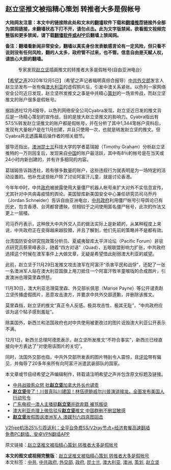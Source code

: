  <h2>赵立坚推文被指精心策划 转推者大多是假帐号</h2> <p class="notice"><b>大陆网友注意：本文中的链接除此处和文末的<a href="https://github.com/bannedbook/fanqiang" >翻墙</a>软件下载和<a href="https://github.com/killgcd/justmysocks/blob/master/README.md">翻墙推荐</a>链接外全部为禁网链接，未翻墙状态下打不开，请勿点击。此为文字版禁闻，欲看图文视频完整版和更多禁闻，请下载<a href="https://github.com/bannedbook/fanqiang">翻墙软件或APP</a>后翻墙上禁闻网。</p><p>备注：翻墙看新闻非常安全，翻墙以真实身份发表敏感言论有一定风险，但只看不说则没有任何风险，翻的人太多，政府管不过来，也不管。信息自由是天赋人权，请放心大胆的翻墙。</b></p>  <div class="entry"> <figure><figcaption>专家发现<a href="https://www.bannedbook.org/bnews/tag/%E8%B5%B5%E7%AB%8B%E5%9D%9A/" class="st_tag internal_tag" rel="tag" title="标签 赵立坚 下的日志">赵立坚</a>插画推文的转推者大多是假帐号(自由亚洲电台）</figcaption></figure> <p>【<span class='wp_keywordlink_affiliate'><a href="https://www.soundofhope.org" title="希望之声" target="_blank">希望之声</a></span>2020年12月5日】（希望之声记者福明真综合报导）<a href="https://www.bannedbook.org/bnews/tag/%e4%b8%ad%e5%85%b1/" class="st_tag internal_tag" rel="tag" title="标签 中共 下的日志">中共</a><a href="https://www.bannedbook.org/bnews/tag/%E5%A4%96%E4%BA%A4%E9%83%A8/" class="st_tag internal_tag" rel="tag" title="标签 外交部 下的日志">外交部</a>发言人赵立坚发布一张有侮<a href="https://www.bannedbook.org/bnews/tag/%e6%be%b3%e5%a4%a7%e5%88%a9%e4%ba%9a/" class="st_tag internal_tag" rel="tag" title="标签 澳大利亚 下的日志">澳大利亚</a>的虚假照片后，引发中澳关系紧张。以色列一家网络安全公司近日发现，赵立坚所发推文之事是中共精心<a href="https://www.bannedbook.org/bnews/tag/%E7%AD%96%E5%88%92/" class="st_tag internal_tag" rel="tag" title="标签 策划 下的日志">策划</a>的一场宣传战，而赵立坚推文的账户很多是假帐号。</p> <p>据路透社12月4报导，以色列网络安全公司Cyabra发现，赵立坚近日发的推文背后是一场精心策划的宣传战，目的是放大赵立坚推文的影响力。Cyabra指出有57.5%转发赵立坚推文的账户都是假帐号，并在分析了其中1,344笔帐户资料后，发现有大量帐户是在11月创建，并且只使用一次，也就是转发赵立坚的推文。但Cyabra并无透露幕后操作者的相关细节。</p> <p>报导还指出，<a href="https://www.bannedbook.org/bnews/tag/%e6%be%b3%e6%b4%b2/" class="st_tag internal_tag" rel="tag" title="标签 澳洲 下的日志">澳洲</a><a href="https://www.bannedbook.org/bnews/tag/%E6%98%86%E5%A3%AB%E5%85%B0/" class="st_tag internal_tag" rel="tag" title="标签 昆士兰 下的日志">昆士兰</a>科技大学的学者葛瑞姆（Timothy Graham）分析赵立坚推特的一万则回复后，发现来自<span class='wp_keywordlink_affiliate'><a href="https://www.bannedbook.org/" title="中国" target="_blank">中国</a></span>的账户最活跃，其中有8％的帐号是在当天或24小时内新创建的，并有许多相同的内容。</p>  <p>葛瑞姆告诉路透社，若有够多数量的账户，这些违规行为就表明是为一场特定的活动设置的。他补充这些帐户除了讨论阿富汗儿童，就是讨论香港。</p> <p>今年年中时，中共<a href="https://www.bannedbook.org/bnews/tag/%e6%94%bf%e5%ba%9c/" class="st_tag internal_tag" rel="tag" title="标签 政府 下的日志">政府</a>被披露使用大量僵尸机器人帐号来扩大对外不实信息宣传，尤其针对中共病毒疫情的舆论。美国智库新美国安全中心兼任研究员司马乔丹（Jordan Schneider）告诉自由亚洲电台，<a href="https://www.bannedbook.org/bnews/tag/%e4%b8%ad%e5%85%b1%e6%94%bf%e5%ba%9c/" class="st_tag internal_tag" rel="tag" title="标签 中共政府 下的日志">中共政府</a>利用僵尸帐号引导舆论已有历史，包含香港、台湾都曾遭殃，但相较于之间使用匿名僵尸帐号，此次的作法又更上一层楼。</p> <p>司马乔丹表示，这种放大中共外交人员的做法实际上是新颖的，从某种程度上来说，中共政府正在变得越来越狡猾，并且了解到，他们先前的策略并不是都有效。</p>  <p>台湾国防安全研究院政策分析员、夏威夷智库太平洋论坛（Pacific Forum）非驻点研究员蔡荣峰表示，随着“四方对话”（Quad）、五眼联盟影响力扩张，中共政府选择这个时候在澳军事件上大做文章，无疑是希望借此削弱澳大利亚的威望。</p> <p>此前，赵立坚于11月29日发推文攻击澳军在阿富汗“杀害平民和战俘”，还配了一张一名澳洲军人站在澳大利亚国旗上用刀抵住一个阿富汗牧羊童喉咙的合成图片，引发澳洲总理莫里森愤怒。</p> <p>11月30日，澳大利亚总理莫里森、外交部长佩恩（Marise Payne）等公开谴责赵立坚传播虚假图片，恶意攻击澳方，并要求中共外交部道歉，并删除该推文。</p>  <p>莫里森指，赵立坚的推文“真正令人反感、极具攻击性、极其无耻”，“中共政府应该为这个帖子感到羞耻”。</p> <p>除美国外，新西兰和法国政府也对中共使用被更改过的图片诋毁澳大利亚公开表示不满。</p> <p>12月1日，新西兰总理阿德恩表示，赵立坚所发推文“不符合事实”，新西兰已经直接向中方表达了“对使用该图片的关切”。</p>  <p>同时，法国外交部也指，中共外交部所发表的图片特别令人震惊，且<span class='wp_keywordlink_affiliate'><a href="https://www.bannedbook.org/bnews/comments/" title="新闻评论" target="_blank">评论</a></span>带有偏见，并侮辱了20多年来所有向阿富汗派遣武装部队的国家。</p> <p>本文章或节目经希望之声编辑制作，转载请注明希望之声并包含原文标题及链接。</p> <ul class='op-related-articles' title='相关阅读'> <li><a href='https://www.bannedbook.org/bnews/cbnews/20201204/1441966.html' target='_blank'>中共战狼惹众怒 批<b>赵立坚</b>加拿大外长也谴责</a></li> <li><a href='https://www.bannedbook.org/bnews/bannedvideo/20201204/1441893.html' target='_blank'><b>赵立坚</b>傻了！川普真叫川建国！林伍德鲍威尔川普演讲接龙，全面发布美国人行动号令</a></li> <li><a href='https://www.bannedbook.org/bnews/headline/20201202/1440992.html' target='_blank'>广东电视一澳人主播挺<b>赵立坚</b>并欲弃籍 被骂叛徒</a></li> <li><a href='https://www.bannedbook.org/bnews/headline/20201202/1440836.html' target='_blank'>澳大利亚总理上微信驳斥<b>赵立坚</b>推文 中国群删不删显敏感</a></li> <li><a href='https://www.bannedbook.org/bnews/comments/20201202/1440833.html' target='_blank'><b>赵立坚</b>发假图讽澳洲军人 澳媒刊六四真图回击</a></li> </ul> <p class="texttj"> <a href="https://github.com/bannedbook/fanqiang/wiki/V2ray%E6%9C%BA%E5%9C%BA" target="_blank">V2free机场25%引荐返利：全平台免费SS/V2ray节点+经济套餐高速翻墙</a><br/> <a href="https://github.com/bannedbook/fanqiang/wiki/%E7%A6%81%E9%97%BB%E7%BD%91%E5%AE%89%E5%8D%93%E7%BF%BB%E5%A2%99%E6%96%B0%E9%97%BBAPP" target="_blank">免费PC翻墙、安卓VPN翻墙APP</a></p><p>原文链接：<a class="src_link"  href="https://www.soundofhope.org/post/450397" target="_blank">赵立坚推文被指精心策划 转推者大多是假帐号</a></p><a name='sharetosocial'></a>       <div><b>本文的图文或视频完整版</b>：<a href='https://www.bannedbook.org/bnews/comments/20201205/1442595.html'>赵立坚推文被指精心策划 转推者大多是假帐号</a></div>  </div><!--END ENTRY--> <div class="postfooter"> <div>本文标签：<a href="https://www.bannedbook.org/bnews/tag/%e4%b8%ad%e5%85%b1/" rel="tag">中共</a>, <a href="https://www.bannedbook.org/bnews/tag/%e4%b8%ad%e5%85%b1%e6%94%bf%e5%ba%9c/" rel="tag">中共政府</a>, <a href="https://www.bannedbook.org/bnews/tag/%E5%A4%96%E4%BA%A4%E9%83%A8/" rel="tag">外交部</a>, <a href="https://www.bannedbook.org/bnews/tag/%e6%94%bf%e5%ba%9c/" rel="tag">政府</a>, <a href="https://www.bannedbook.org/bnews/tag/%E6%98%86%E5%A3%AB%E5%85%B0/" rel="tag">昆士兰</a>, <a href="https://www.bannedbook.org/bnews/tag/%e6%be%b3%e5%a4%a7%e5%88%a9%e4%ba%9a/" rel="tag">澳大利亚</a>, <a href="https://www.bannedbook.org/bnews/tag/%e6%be%b3%e6%b4%b2/" rel="tag">澳洲</a>, <a href="https://www.bannedbook.org/bnews/tag/%E7%AD%96%E5%88%92/" rel="tag">策划</a>, <a href="https://www.bannedbook.org/bnews/tag/%E8%B5%B5%E7%AB%8B%E5%9D%9A/" rel="tag">赵立坚</a></div>  </div><!--END POSTFOOTER--> 